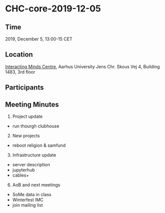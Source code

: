 # CHC-core-2019-12-05 #

## Time ##
2019, December 5, 13:00-15 CET

## Location ##
[Interacting Minds Centre](http://www.au.dk/om/organisation/find-au/bygningskort/?b=1483), Aarhus University
Jens Chr. Skous Vej 4, Building 1483, 3rd floor

## Participants ##


## Meeting Minutes ##


1. Project update
  - run thourgh clubhouse


2. New projects
  - reboot religion & samfund


3. Infrastructure update
  - server description
  - jupyterhub
  - cables+


6. AoB and next meetings
  - SoMe data in class
  - Winterfest IMC
  - join mailing list
